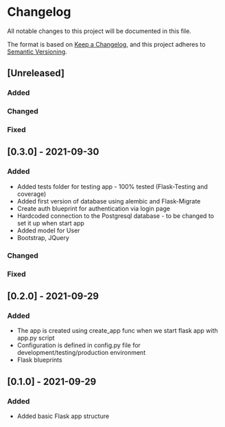 # Changelog

All notable changes to this project will be documented in this file.

The format is based on [Keep a Changelog](https://keepachangelog.com/en/1.0.0/),
and this project adheres to [Semantic Versioning](https://semver.org/spec/v2.0.0.html).


## [Unreleased]
### Added
### Changed
### Fixed

## [0.3.0] - 2021-09-30
### Added
- Added tests folder for testing app - 100% tested (Flask-Testing and coverage)
- Added first version of database using alembic and Flask-Migrate  
- Create auth blueprint for authentication via login page
- Hardcoded connection to the Postgresql database - to be changed to set it up when start app
- Added model for User
- Bootstrap, JQuery
### Changed
### Fixed

## [0.2.0] - 2021-09-29
### Added
- The app is created using create_app func when we start flask app with app.py script
- Configuration is defined in config.py file for development/testing/production environment
- Flask blueprints

## [0.1.0] - 2021-09-29
### Added
- Added basic Flask app structure